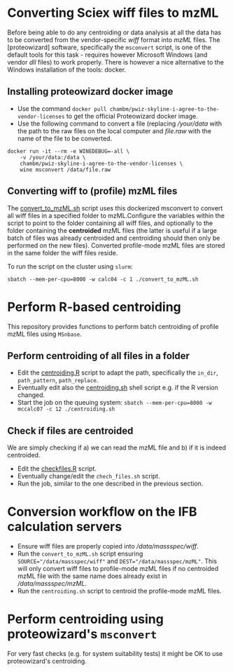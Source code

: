# Converting Sciex wiff files to mzML

Before being able to do any centroiding or data analysis at all the data has to
be converted from the vendor-specific *wiff* format into *mzML* files. The
[proteowizard] software, specifically the `msconvert` script, is one of the
default tools for this task - requires however Microsoft Windows (and vendor
*dll* files) to work properly. There is however a nice alternative to the
Windows installation of the tools: docker.

## Installing proteowizard docker image

- Use the command `docker pull
  chambm/pwiz-skyline-i-agree-to-the-vendor-licenses` to get the official
  Proteowizard docker image.
- Use the following command to convert a file (replacing */your/data* with the
  path to the raw files on the local computer and *file.raw* with the name of
  the file to be converted.

```
docker run -it --rm -e WINEDEBUG=-all \
	-v /your/data:/data \
	chambm/pwiz-skyline-i-agree-to-the-vendor-licenses \
	wine msconvert /data/file.raw
```

## Converting wiff to (profile) mzML files

The [convert_to_mzML.sh](convert_to_mzML.sh) script uses this dockerized
msconvert to convert all wiff files in a specified folder to mzML.Configure the
variables within the script to point to the folder containing all wiff files,
and optionally to the folder containing the **centroided** mzML files (the
latter is useful if a large batch of files was already centroided and
centroiding should then only be performed on the new files). Converted
profile-mode mzML files are stored in the same folder the wiff files reside.

To run the script on the cluster using `slurm`:

```
sbatch --mem-per-cpu=8000 -w calc04 -c 1 ./convert_to_mzML.sh
```

# Perform R-based centroiding

This repository provides functions to perform batch centroiding of profile mzML
files using `MSnbase`.

## Perform centroiding of all files in a folder

- Edit the [centroiding.R](centroiding.R) script to adapt the path, specifically
  the `in_dir`, `path_pattern`, `path_replace`.
- Eventually edit also the [centroiding.sh](centroiding.sh) shell script e.g. if
  the R version changed.
- Start the job on the queuing system:
  `sbatch --mem-per-cpu=8000 -w mccalc07 -c 12 ./centroiding.sh`
  
## Check if files are centroided

We are simply checking if a) we can read the mzML file and b) if it is indeed
centroided.

- Edit the [checkfiles.R](checkfiles.R) script.
- Eventually change/edit the `chech_files.sh` script.
- Run the job, similar to the one described in the previous section.

# Conversion workflow on the IFB calculation servers

- Ensure wiff files are properly copied into */data/massspec/wiff*.
- Run the `convert_to_mzML.sh` script ensuring `SOURCE="/data/massspec/wiff"`
  and `DEST="/data/massspec/mzML"`. This will only convert wiff files to
  profile-mode mzML files if no centroided mzML file with the same name does
  already exist in */data/massspec/mzML*.
- Run the `centroiding.sh` script to centroid the profile-mode mzML files.
  

# Perform centroiding using proteowizard's `msconvert`

For very fast checks (e.g. for system suitability tests) it might be OK to use
proteowizard's centroiding.

